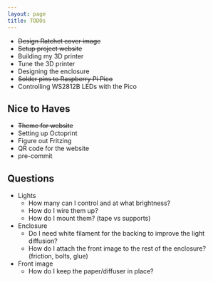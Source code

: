 ```yaml
---
layout: page
title: TODOs
---
```


- ~~Design Ratchet cover image~~
- ~~Setup project website~~
- Building my 3D printer
- Tune the 3D printer
- Designing the enclosure
- ~~Solder pins to Raspberry Pi Pico~~
- Controlling WS2812B LEDs with the Pico

## Nice to Haves

- ~~Theme for website~~
- Setting up Octoprint
- Figure out Fritzing
- QR code for the website
- pre-commit

## Questions

- Lights
  - How many can I control and at what brightness?
  - How do I wire them up?
  - How do I mount them? (tape vs supports)
- Enclosure
  - Do I need white filament for the backing to improve the light diffusion?
  - How do I attach the front image to the rest of the enclosure? (friction, bolts, glue)
- Front image
  - How do I keep the paper/diffuser in place?

